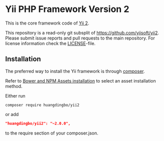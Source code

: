 Yii PHP Framework Version 2
===========================

This is the core framework code of [Yii 2](https://github.com/yiisoft/yii2#readme).

This repository is a read-only git subsplit of <https://github.com/yiisoft/yii2>.
Please submit issue reports and pull requests to the main repository.
For license information check the [LICENSE](LICENSE.md)-file.

Installation
------------

The preferred way to install the Yii framework is through [composer](http://getcomposer.org/download/).

Refer to [Bower and NPM Assets installation](https://www.yiiframework.com/doc/guide/2.0/en/structure-assets#bower-npm-assets) to select an asset installation method.

Either run

```
composer require huangdingbo/yii2
```

or add

```json
"huangdingbo/yii2": "~2.0.0",
```

to the require section of your composer.json.
